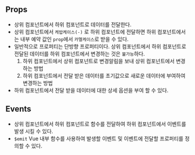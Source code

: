 ## Props

- 상위 컴포넌트에서 하위 컴포넌트로 데이터를 전달한다.
- 상위 컴포넌트에서 `케밥케이스(-)` 로 하위 컴포넌트에 전달하면 하위 컴포넌트에서는 내부 예약 값인 `prop`에서 `카멜케이스`로 받을 수 있다.
- 일반적으로 프로퍼티는 단방향 프로퍼티이다. 상위 컴포넌트에서 하위 컴포넌트로 전달된 데이터를 하위 컴포넌트에서 변경하는 것은 `불가능`하다.
  1. 하위 컴포넌트에서 상위 컴포넌트로 변경알림을 보내 상위 컴포넌트에서 변경하는 방법
  2. 하위 컴포넌트에서 전달 받은 데이터를 초기값으로 새로운 데이터에 부여하여 변경하는 방법
- 하위 컴포넌트에서 전달 받을 데이터에 대한 상세 옵션을 부여 할 수 있다.

## Events

- 상위 컴포넌트에서 하위 컴포넌트로 함수를 전달하여 하위 컴포넌트에서 이벤트를 발생 시킬 수 있다.
- `$emit` Vue 내부 함수를 사용하여 발생할 이벤트 및 이벤트에 전달할 프로퍼티를 정의할 수 있다.
